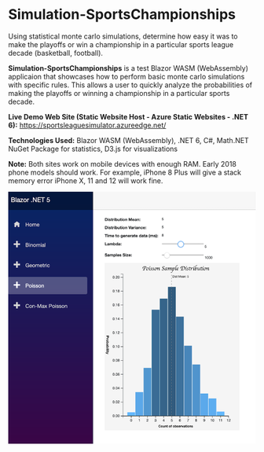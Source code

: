 # Simulation-SportsChampionships
Using statistical monte carlo simulations, determine how easy it was to make the playoffs or win a championship in a particular sports league decade (basketball, football).

**Simulation-SportsChampionships**
is a test Blazor WASM (WebAssembly) applicaion that showcases how to perform basic monte carlo simulations with specific rules.
This allows a user to quickly analyze the probabilities of making the playoffs or winning a championship in a particular sports decade.

**Live Demo Web Site (Static Website Host - Azure Static Websites - .NET 6):** https://sportsleaguesimulator.azureedge.net/  

**Technologies Used:** Blazor WASM (WebAssembly), .NET 6, C#, Math.NET NuGet Package for statistics, D3.js for visualizations  

**Note:** Both sites work on mobile devices with enough RAM. Early 2018 phone models should work. For example, iPhone 8 Plus will give a stack memory error iPhone X, 11 and 12 will work fine.

![Simulation-SportsChampionships](https://github.com/bartczernicki/Test-Blazor-WebAssembly-StatisticsAndML/raw/master/AppScreenShotDotNet5.png)
